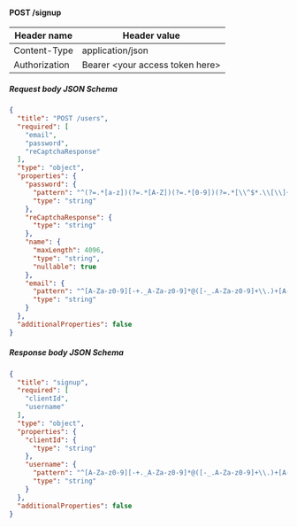 #### POST /signup





| Header name | Header value |
| --- | --- |
| Content-Type | application/json |
| Authorization | Bearer &lt;your access token here&gt; |





##### Request body JSON Schema
```json
{
  "title": "POST /users",
  "required": [
    "email",
    "password",
    "reCaptchaResponse"
  ],
  "type": "object",
  "properties": {
    "password": {
      "pattern": "^(?=.*[a-z])(?=.*[A-Z])(?=.*[0-9])(?=.*[\\^$*.\\[\\]{}\\(\\)?\\-\"!@#%&/,><':;|_~`])\\S{8,99}$",
      "type": "string"
    },
    "reCaptchaResponse": {
      "type": "string"
    },
    "name": {
      "maxLength": 4096,
      "type": "string",
      "nullable": true
    },
    "email": {
      "pattern": "^[A-Za-z0-9][-+._A-Za-z0-9]*@([-_.A-Za-z0-9]+\\.)+[A-Za-z]{2,}$",
      "type": "string"
    }
  },
  "additionalProperties": false
}
```


##### Response body JSON Schema
```json
{
  "title": "signup",
  "required": [
    "clientId",
    "username"
  ],
  "type": "object",
  "properties": {
    "clientId": {
      "type": "string"
    },
    "username": {
      "pattern": "^[A-Za-z0-9][-+._A-Za-z0-9]*@([-_.A-Za-z0-9]+\\.)+[A-Za-z]{2,}$",
      "type": "string"
    }
  },
  "additionalProperties": false
}
```


